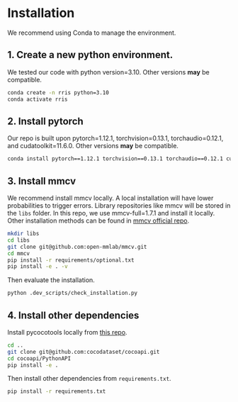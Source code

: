 # Installation

We recommend using Conda to manage the environment.

## 1. Create a new python environment.

We tested our code with python version=3.10. Other versions **may** be compatible.

``` bash
conda create -n rris python=3.10
conda activate rris
```

## 2. Install pytorch

Our repo is built upon pytorch=1.12.1, torchvision=0.13.1, torchaudio=0.12.1, and cudatoolkit=11.6.0.  Other versions **may** be compatible.

``` bash
conda install pytorch==1.12.1 torchvision==0.13.1 torchaudio==0.12.1 cudatoolkit=11.6 -c pytorch -c conda-forge
```

## 3. Install mmcv

We recommend install mmcv locally. A local installation will have lower probabilities to trigger errors.
Library repositories like mmcv will be stored in the `libs` folder.
In this repo, we use mmcv-full=1.7.1 and install it locally. Other installation methods can be found in [mmcv official repo](https://github.com/open-mmlab/mmcv).

``` bash
mkdir libs
cd libs
git clone git@github.com:open-mmlab/mmcv.git
cd mmcv
pip install -r requirements/optional.txt
pip install -e . -v
```

Then evaluate the installation.

``` bash
python .dev_scripts/check_installation.py
```

## 4. Install other dependencies

Install pycocotools locally from [this repo](https://github.com/cocodataset/cocoapi.git).

``` bash
cd ..
git clone git@github.com:cocodataset/cocoapi.git
cd cocoapi/PythonAPI
pip install -e .
``` 

Then install other dependencies from `requirements.txt`.

``` bash
pip install -r requirements.txt
```